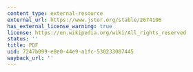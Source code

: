 ```yaml
---
content_type: external-resource
external_url: https://www.jstor.org/stable/2674106
has_external_license_warning: true
license: https://en.wikipedia.org/wiki/All_rights_reserved
status: ''
title: PDF
uid: 7247b099-e8e0-44e9-a1fc-530233007445
wayback_url: ''
---
```


